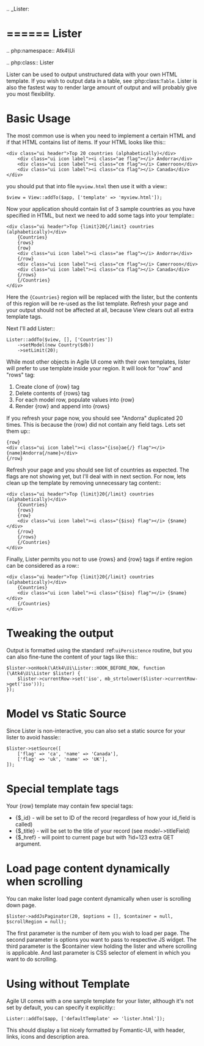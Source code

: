
.. _Lister:

======
Lister
======

.. php:namespace:: Atk4\Ui

.. php:class:: Lister

Lister can be used to output unstructured data with your own HTML template. If you wish to output
data in a table, see :php:class:`Table`. Lister is also the fastest way to render large amount of
output and will probably give you most flexibility.

Basic Usage
===========

The most common use is when you need to implement a certain HTML and if that HTML contains list of
items. If your HTML looks like this::

    <div class="ui header">Top 20 countries (alphabetically)</div>
        <div class="ui icon label"><i class="ae flag"></i> Andorra</div>
        <div class="ui icon label"><i class="cm flag"></i> Camerroon</div>
        <div class="ui icon label"><i class="ca flag"></i> Canada</div>
    </div>

you should put that into file `myview.html` then use it with a view::

    $view = View::addTo($app, ['template' => 'myview.html']);

Now your application should contain list of 3 sample countries as you have specified in HTML, but next
we need to add some tags into your template::

    <div class="ui header">Top {limit}20{/limit} countries (alphabetically)</div>
        {Countries}
        {rows}
        {row}
        <div class="ui icon label"><i class="ae flag"></i> Andorra</div>
        {/row}
        <div class="ui icon label"><i class="cm flag"></i> Camerroon</div>
        <div class="ui icon label"><i class="ca flag"></i> Canada</div>
        {/rows}
        {/Countries}
    </div>

Here the `{Countries}` region will be replaced with the lister, but the contents of
this region will be re-used as the list template. Refresh your page and your output
should not be affected at all, because View clears out all extra template tags.

Next I'll add Lister::

    Lister::addTo($view, [], ['Countries'])
        ->setModel(new Country($db))
        ->setLimit(20);

While most other objects in Agile UI come with their own templates, lister will prefer
to use template inside your region. It will look for "row" and "rows" tag:

 1. Create clone of {row} tag
 2. Delete contents of {rows} tag
 3. For each model row, populate values into {row}
 4. Render {row} and append into {rows}

If you refresh your page now, you should see "Andorra" duplicated 20 times. This is because
the {row} did not contain any field tags. Lets set them up::

    {row}
    <div class="ui icon label"><i class="{iso}ae{/} flag"></i> {name}Andorra{/name}</div>
    {/row}

Refresh your page and you should see list of countries as expected. The flags are not showing yet,
but I'll deal with in next section. For now, lets clean up the template by removing unnecessary tag content::

    <div class="ui header">Top {limit}20{/limit} countries (alphabetically)</div>
        {Countries}
        {rows}
        {row}
        <div class="ui icon label"><i class="{$iso} flag"></i> {$name}</div>
        {/row}
        {/rows}
        {/Countries}
    </div>

Finally, Lister permits you not to use {rows} and {row} tags if entire region can be considered as a row::

    <div class="ui header">Top {limit}20{/limit} countries (alphabetically)</div>
        {Countries}
        <div class="ui icon label"><i class="{$iso} flag"></i> {$name}</div>
        {/Countries}
    </div>

Tweaking the output
===================

Output is formatted using the standard :ref:`uiPersistence` routine, but you can also fine-tune the content
of your tags like this::

    $lister->onHook(\Atk4\Ui\Lister::HOOK_BEFORE_ROW, function (\Atk4\Ui\Lister $lister) {
        $lister->currentRow->set('iso', mb_strtolower($lister->currentRow->get('iso')));
    });

Model vs Static Source
======================

Since Lister is non-interactive, you can also set a static source for your lister to avoid hassle::

    $lister->setSource([
        ['flag' => 'ca', 'name' => 'Canada'],
        ['flag' => 'uk', 'name' => 'UK'],
    ]);

Special template tags
=====================

Your {row} template may contain few special tags:

 - {$_id} - will be set to ID of the record (regardless of how your id_field is called)
 - {$_title} - will be set to the title of your record (see $model->$titleField)
 - {$_href} - will point to current page but with ?id=123 extra GET argument.


Load page content dynamically when scrolling
============================================

You can make lister load page content dynamically when user is scrolling down page.

    $lister->addJsPaginator(20, $options = [], $container = null, $scrollRegion = null);

The first parameter is the number of item you wish to load per page.
The second parameter is options you want to pass to respective JS widget.
The third parameter is the $container view holding the lister and where scrolling is applicable.
And last parameter is CSS selector of element in which you want to do scrolling.

Using without Template
======================

Agile UI comes with a one sample template for your lister, although it's not set by default,
you can specify it explicitly::

    Lister::addTo($app, ['defaultTemplate' => 'lister.html']);

This should display a list nicely formatted by Fomantic-UI, with header, links, icons and description area.


